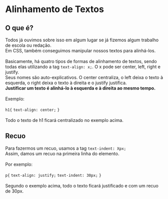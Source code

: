 # Alinhamento de Textos
 ## O que é?
  Todos já ouvimos sobre isso em algum lugar se já fizemos algum trabalho de escola ou redação.<br>
  Em CSS, também conseguimos manipular nossos textos para alinhá-los.<br><br>
  Basicamente, há quatro tipos de formas de alinhamento de textos, sendo todas elas utilizando a tag ```text-align: x;```. O x pode ser center, left, right e justify.<br>
  Seus nomes são auto-explicativos. O center centraliza, o left deixa o texto à esquerda, o right deixa o texto à direita e o justify justifica.<br>
  **Justificar um texto é alinhá-lo à esquerda e à direita ao mesmo tempo.**<br><br>
  Exemplo:<br><br>
  ```h1{```
            ```text-align: center;```
        ```}```<br><br>
  Todo o texto de h1 ficará centralizado no exemplo acima.
  ## Recuo
   Para fazermos um recuo, usamos a tag ```text-indent: Xpx;```<br>
   Assim, damos um recuo na primeira linha do elemento.<br><br>
   Por exemplo:<br><br>
   ```p{```
            ```text-align: justify;```
            ```text-indent: 30px;```
        ```}```<br><br>
    Segundo o exemplo acima, todo o texto ficará justificado e com um recuo de 30px.